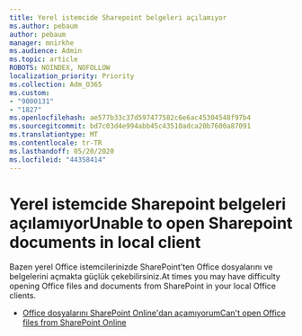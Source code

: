 ```yaml
---
title: Yerel istemcide Sharepoint belgeleri açılamıyor
ms.author: pebaum
author: pebaum
manager: mnirkhe
ms.audience: Admin
ms.topic: article
ROBOTS: NOINDEX, NOFOLLOW
localization_priority: Priority
ms.collection: Adm_O365
ms.custom:
- "9000131"
- "1827"
ms.openlocfilehash: ae577b33c37d597477582c6e6ac45304548f97b4
ms.sourcegitcommit: bd7c03d4e994abb45c43510adca20b7600a87091
ms.translationtype: MT
ms.contentlocale: tr-TR
ms.lasthandoff: 05/20/2020
ms.locfileid: "44358414"
---
```

# <a name="unable-to-open-sharepoint-documents-in-local-client"></a><span data-ttu-id="df25d-102">Yerel istemcide Sharepoint belgeleri açılamıyor</span><span class="sxs-lookup"><span data-stu-id="df25d-102">Unable to open Sharepoint documents in local client</span></span>

<span data-ttu-id="df25d-103">Bazen yerel Office istemcilerinizde SharePoint'ten Office dosyalarını ve belgelerini açmakta güçlük çekebilirsiniz.</span><span class="sxs-lookup"><span data-stu-id="df25d-103">At times you may have difficulty opening Office files and documents from SharePoint in your local Office clients.</span></span>
- [<span data-ttu-id="df25d-104">Office dosyalarını SharePoint Online'dan açamıyorum</span><span class="sxs-lookup"><span data-stu-id="df25d-104">Can't open Office files from SharePoint Online</span></span>](https://docs.microsoft.com/sharepoint/troubleshoot/administration/cant-open-office-files)
